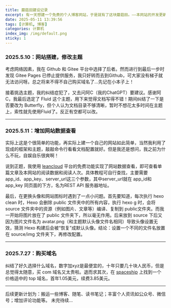 ```yaml
---
title: 蘑菇田建设记录
excerpt: 有一天想建一个免费的个人博客网站，于是就有了这块蘑菇田。——本网站的开发更新手册及踩坑
date: 2025-05-11 13:39:56
tags: [计算机, 博客]
categories: 计算机
index_img: /img/default.png
sticky: 1
---
```

### 2025.5.10：网站搭建，修改主题

考虑网络因素，我在 Github 和 Gitee 平台中选择了后者。然而进行到最后一步时发现 Gitee Pages 已停止提供服务，我只好转而去到Github，可大家没有梯子就无法访问呀。总之将来不得不自己购买域名了...先记在小本子上！

接着挑选主题，我的纠结症犯了，又去问阿C（我的ChatGPT）要建议。感谢阿C，我最后选定了 Fluid 这个主题，用下来觉得文档写得不错！期间纠结了一下是否要改为 Butterfly，但个人认为文档目录不够清晰，暂时不想花太多时间在主题上，索性就先使用Fluid了。反正有空都可以改。

------

### 2025.5.11：增加网站数据查看

实际上这是个很简单的功能，再实际上建一个自己的网站如此简单，当然我利用了现成的框架和主题，敲敲命令行看看文档配置就好。但是我还是想问，我之前为什么不玩，自娱自乐很爽啊！

说到正题，我使用 [leancloud](https://console.leancloud.cn) 平台的免费功能实现了网站数据查看，即可查看单篇文章及本网站的阅读数据和阅读人次。具体教程可自行查找，主要需要app_id、app_key、server_url这三个参数，其中server_url就在 app_id和app_key 同页面的下方，名为REST API 服务器地址。

最后，在更换头像和网站图标时遇到了一点小问题。首先要知道，每次执行 hexo clean 时，Hexo 会删除 public 文件夹中的所有内容，执行 hexo g 时，会将 source 文件夹中的资源（例如图片、文章等）编译、复制到 public文件夹。而我一开始将图片放在了 public 文件夹下，所以毫无作用。后来放到 source 下后又因为图片文件名为 avatar.png（和主题默认头像文件名相同）导致头像设置无效，猜测 Hexo 构建后会被“恢复”成默认头像。结论：设置一个不同的文件名放置在 source/img 文件夹下，再修改配置。

------

### 2025.7.27：购买域名

纠结了好久选择什么域名，数字加xyz是最便宜的，十年只要几十块人民币，但是总觉得太随意，买 com 域名又太贵啦。退而求其次，在 [spaceship](https://www.spaceship.com/) 上找到一个价格适中的 top 域名，首年1.05美元，续费3.85美元。

------

后续更新计划为：搬运一些博客、随笔、读书笔记；丰富个人资讯如公众号、微信号；增加评论功能等。
未完待续...
